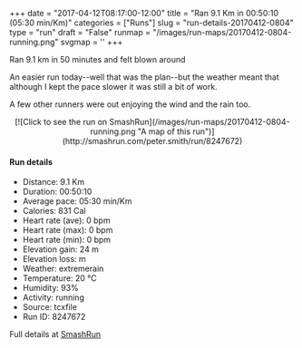 +++
date = "2017-04-12T08:17:00-12:00"
title = "Ran 9.1 Km in 00:50:10 (05:30 min/Km)"
categories = ["Runs"]
slug = "run-details-20170412-0804"
type = "run"
draft = "False"
runmap = "/images/run-maps/20170412-0804-running.png"
svgmap = '<polyline points="46 58, 41 59, 40 62, 30 58, 22 55, 19 52, 10 45, 12 35, 6 36, 2 39, 0 44, 0 50, 1 44, 2 39, 6 36, 10 35, 12 37, 10 45, 11 47, 19 52, 22 56, 30 58, 38 62, 40 62, 41 60, 43 60, 47 51, 50 51, 78 58, 79 59, 99 64, 100 64, 83 59, 52 51, 51 51, 50 51, 47 51, 44 58">'
+++

Ran 9.1 km in 50 minutes and felt blown around 

An easier run today--well that was the plan--but the weather meant that although I kept the pace slower it was still a bit of work. 

A few other runners were out enjoying the wind and the rain too. 

<!--more-->

<center>
[![Click to see the run on SmashRun](/images/run-maps/20170412-0804-running.png "A map of this run")](http://smashrun.com/peter.smith/run/8247672)
</center>

#### Run details

* Distance: 9.1 Km
* Duration: 00:50:10
* Average pace: 05:30 min/Km
* Calories: 831 Cal
* Heart rate (ave): 0 bpm
* Heart rate (max): 0 bpm
* Heart rate (min): 0 bpm
* Elevation gain: 24 m
* Elevation loss:  m
* Weather: extremerain
* Temperature: 20 &deg;C
* Humidity: 93%
* Activity: running
* Source: tcxfile
* Run ID: 8247672

Full details at [SmashRun](http://smashrun.com/peter.smith/run/8247672)